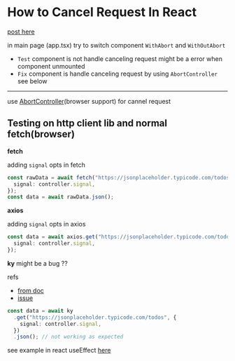 # How to Cancel Request In React

[post here](https://dev.to/jungai/cancel-http-request-when-component-is-unmounted-4o8i)

in main page (app.tsx) try to switch component `WithAbort` and `WithOutAbort`

- `Test` component is not handle canceling request might be a error when component unmounted
- `Fix` component is handle canceling request by using `AbortController` see below

---

use [AbortController](https://developer.mozilla.org/en-US/docs/Web/API/AbortController)(browser support) for cannel request

## Testing on http client lib and normal fetch(browser)

**fetch**

adding `signal` opts in fetch

```typescript
const rawData = await fetch("https://jsonplaceholder.typicode.com/todos/", {
  signal: controller.signal,
});
const data = await rawData.json();
```

**axios**

adding `signal` opts in axios

```typescript
const data = await axios.get("https://jsonplaceholder.typicode.com/todos", {
  signal: controller.signal,
});
```

**ky** might be a bug ??

refs

- [from doc](https://github.com/sindresorhus/ky#cancellation)
- [issue](https://github.com/sindresorhus/ky/issues/390)

```typescript
const data = await ky
  .get("https://jsonplaceholder.typicode.com/todos", {
    signal: controller.signal,
  })
  .json(); // not working as expected
```

see example in react useEffect [here](https://github.com/jungai/cancel-request-in-react/blob/master/src/components/Fix.tsx)
